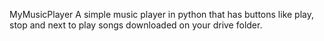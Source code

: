 MyMusicPlayer
A simple music player in python that has buttons like play, stop and next to play songs downloaded on your drive folder.
